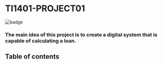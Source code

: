 # TI1401-PROJECT01

![badge](https://asedp.cr/wp-content/uploads/2020/07/logo-TEC.jpg)

### The main idea of this project is to create a digital system that is capable of calculating a loan.

## Table of contents